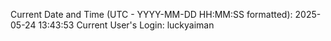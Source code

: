 Current Date and Time (UTC - YYYY-MM-DD HH:MM:SS formatted): 2025-05-24 13:43:53
Current User's Login: luckyaiman
